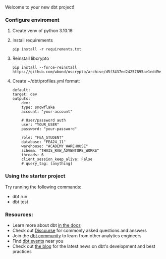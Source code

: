 Welcome to your new dbt project!


### Configure enviroment

1. Create venv of python 3.10.16

2. Install requirements

    ```
    pip install -r requirements.txt
    ```
3. Reinstall libcrypto

    ```
    pip install --force-reinstall https://github.com/wbond/oscrypto/archive/d5f3437ed24257895ae1edd9e503cfb352e635a8.zip
    ```
4. Create ~/dbt/profiles.yml format: 
    ```
    default:
    target: dev
    outputs:
        dev:
        type: snowflake
        account: "your-account"

        # User/password auth
        user: "YOUR_USER"
        password: "your-password"

        role: "FEA_STUDENT"
        database: "FEA24_11"
        warehouse: "ACADEMY_WAREHOUSE"
        schema: "THAIS_RAW_ADVENTURE_WORKS"
        threads: 6
        client_session_keep_alive: False
        # query_tag: [anything]

    ```


### Using the starter project

Try running the following commands:
- dbt run
- dbt test


### Resources:
- Learn more about dbt [in the docs](https://docs.getdbt.com/docs/introduction)
- Check out [Discourse](https://discourse.getdbt.com/) for commonly asked questions and answers
- Join the [dbt community](https://getdbt.com/community) to learn from other analytics engineers
- Find [dbt events](https://events.getdbt.com) near you
- Check out [the blog](https://blog.getdbt.com/) for the latest news on dbt's development and best practices
